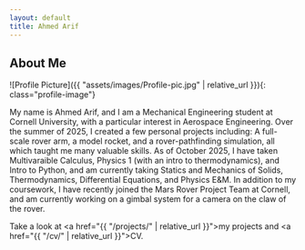 ```yaml
---
layout: default
title: Ahmed Arif
---
```


## About Me


![Profile Picture]({{ "assets/images/Profile-pic.jpg" | relative_url }}){: class="profile-image"}

 
My name is Ahmed Arif, and I am a Mechanical Engineering student at Cornell University, with a particular interest in Aerospace Engineering. Over the summer of 2025, I created a few personal projects including: A full-scale rover arm, a model rocket, and a rover-pathfinding simulation, all which taught me many valuable skills. As of October 2025, I have taken Multivaraible Calculus, Physics 1 (with an intro to thermodynamics), and Intro to Python, and am currently taking Statics and Mechanics of Solids, Thermodynamics, Differential Equations, and Physics E&M. In addition to my coursework, I have recently joined the Mars Rover Project Team at Cornell, and am currently working on a gimbal system for a camera on the claw of the rover.   

Take a look at <a href="{{ "/projects/" | relative_url }}">my projects</a> and <a href="{{ "/cv/" | relative_url }}">CV</a>.
